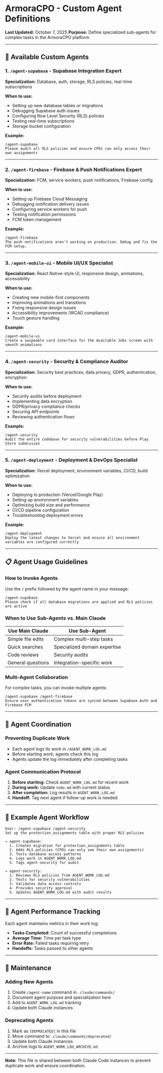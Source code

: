 # ArmoraCPO - Custom Agent Definitions

**Last Updated:** October 7, 2025
**Purpose:** Define specialized sub-agents for complex tasks in the ArmoraCPO platform

---

## 🤖 Available Custom Agents

### 1. `/agent-supabase` - Supabase Integration Expert
**Specialization:** Database, auth, storage, RLS policies, real-time subscriptions

**When to use:**
- Setting up new database tables or migrations
- Debugging Supabase auth issues
- Configuring Row Level Security (RLS) policies
- Testing real-time subscriptions
- Storage bucket configuration

**Example:**
```
/agent-supabase
Please audit all RLS policies and ensure CPOs can only access their own assignments
```

---

### 2. `/agent-firebase` - Firebase & Push Notifications Expert
**Specialization:** FCM, service workers, push notifications, Firebase config

**When to use:**
- Setting up Firebase Cloud Messaging
- Debugging notification delivery issues
- Configuring service workers for push
- Testing notification permissions
- FCM token management

**Example:**
```
/agent-firebase
The push notifications aren't working on production. Debug and fix the FCM setup.
```

---

### 3. `/agent-mobile-ui` - Mobile UI/UX Specialist
**Specialization:** React Native-style UI, responsive design, animations, accessibility

**When to use:**
- Creating new mobile-first components
- Improving animations and transitions
- Fixing responsive design issues
- Accessibility improvements (WCAG compliance)
- Touch gesture handling

**Example:**
```
/agent-mobile-ui
Create a swipeable card interface for the Available Jobs screen with smooth animations
```

---

### 4. `/agent-security` - Security & Compliance Auditor
**Specialization:** Security best practices, data privacy, GDPR, authentication, encryption

**When to use:**
- Security audits before deployment
- Implementing data encryption
- GDPR/privacy compliance checks
- Securing API endpoints
- Reviewing authentication flows

**Example:**
```
/agent-security
Audit the entire codebase for security vulnerabilities before Play Store submission
```

---

### 5. `/agent-deployment` - Deployment & DevOps Specialist
**Specialization:** Vercel deployment, environment variables, CI/CD, build optimization

**When to use:**
- Deploying to production (Vercel/Google Play)
- Setting up environment variables
- Optimizing build size and performance
- CI/CD pipeline configuration
- Troubleshooting deployment errors

**Example:**
```
/agent-deployment
Deploy the latest changes to Vercel and ensure all environment variables are configured correctly
```

---

## 📋 Agent Usage Guidelines

### How to Invoke Agents
Use the `/` prefix followed by the agent name in your message:

```
/agent-supabase
Please check if all database migrations are applied and RLS policies are active
```

### When to Use Sub-Agents vs. Main Claude
| Use Main Claude | Use Sub-Agent |
|----------------|---------------|
| Simple file edits | Complex multi-step tasks |
| Quick searches | Specialized domain expertise |
| Code reviews | Security audits |
| General questions | Integration-specific work |

### Multi-Agent Collaboration
For complex tasks, you can invoke multiple agents:

```
/agent-supabase /agent-firebase
Ensure user authentication tokens are synced between Supabase Auth and Firebase FCM
```

---

## 🔄 Agent Coordination

### Preventing Duplicate Work
- Each agent logs its work in `/AGENT_WORK_LOG.md`
- Before starting work, agents check this log
- Agents update the log immediately after completing tasks

### Agent Communication Protocol
1. **Before starting:** Check `AGENT_WORK_LOG.md` for recent work
2. **During work:** Update `todo.md` with current status
3. **After completion:** Log results in `AGENT_WORK_LOG.md`
4. **Handoff:** Tag next agent if follow-up work is needed

---

## 📝 Example Agent Workflow

```
User: /agent-supabase /agent-security
Set up the protection_assignments table with proper RLS policies

→ agent-supabase:
  1. Creates migration for protection_assignments table
  2. Adds RLS policies (CPOs can only see their own assignments)
  3. Tests database access patterns
  4. Logs work in AGENT_WORK_LOG.md
  5. Tags agent-security for audit

→ agent-security:
  1. Reviews RLS policies from AGENT_WORK_LOG.md
  2. Tests for security vulnerabilities
  3. Validates data access controls
  4. Provides security approval
  5. Updates AGENT_WORK_LOG.md with audit results
```

---

## 🎯 Agent Performance Tracking

Each agent maintains metrics in their work log:
- **Tasks Completed:** Count of successful completions
- **Average Time:** Time per task type
- **Error Rate:** Failed tasks requiring retry
- **Handoffs:** Tasks passed to other agents

---

## 🔧 Maintenance

### Adding New Agents
1. Create `/agent-name` command in `.claude/commands/`
2. Document agent purpose and specialization here
3. Add to `AGENT_WORK_LOG.md` tracking
4. Update both Claude instances

### Deprecating Agents
1. Mark as `[DEPRECATED]` in this file
2. Move command to `.claude/commands/deprecated/`
3. Update both Claude instances
4. Archive logs to `AGENT_WORK_LOG_ARCHIVE.md`

---

**Note:** This file is shared between both Claude Code instances to prevent duplicate work and ensure coordination.

